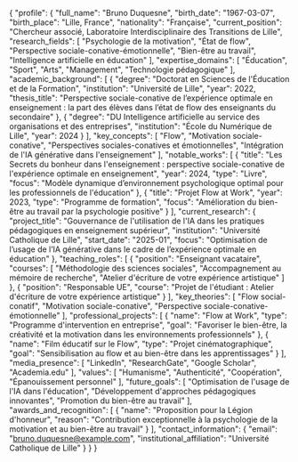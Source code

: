{
  "profile": {
    "full_name": "Bruno Duquesne",
    "birth_date": "1967-03-07",
    "birth_place": "Lille, France",
    "nationality": "Française",
    "current_position": "Chercheur associé, Laboratoire Interdisciplinaire des Transitions de Lille",
    "research_fields": [
      "Psychologie de la motivation",
      "État de flow",
      "Perspective sociale-conative-émotionnelle",
      "Bien-être au travail",
      "Intelligence artificielle en éducation"
    ],
    "expertise_domains": [
      "Éducation",
      "Sport",
      "Arts",
      "Management",
      "Technologie pédagogique"
    ],
    "academic_background": [
      {
        "degree": "Doctorat en Sciences de l'Éducation et de la Formation",
        "institution": "Université de Lille",
        "year": 2022,
        "thesis_title": "Perspective sociale-conative de l’expérience optimale en enseignement : la part des élèves dans l’état de flow des enseignants du secondaire"
      },
      {
        "degree": "DU Intelligence artificielle au service des organisations et des entreprises",
        "institution": "École du Numérique de Lille",
        "year": 2024
      }
    ],
    "key_concepts": [
      "Flow",
      "Motivation sociale-conative",
      "Perspectives sociales-conatives et émotionnelles",
      "Intégration de l'IA générative dans l'enseignement"
    ],
    "notable_works": [
      {
        "title": "Les Secrets du bonheur dans l'enseignement : perspective sociale-conative de l'expérience optimale en enseignement",
        "year": 2024,
        "type": "Livre",
        "focus": "Modèle dynamique d’environnement psychologique optimal pour les professionnels de l'éducation"
      },
      {
        "title": "Projet Flow at Work",
        "year": 2023,
        "type": "Programme de formation",
        "focus": "Amélioration du bien-être au travail par la psychologie positive"
      }
    ],
    "current_research": {
      "project_title": "Gouvernance de l'utilisation de l'IA dans les pratiques pédagogiques en enseignement supérieur",
      "institution": "Université Catholique de Lille",
      "start_date": "2025-01",
      "focus": "Optimisation de l’usage de l’IA générative dans le cadre de l’expérience optimale en éducation"
    },
    "teaching_roles": [
      {
        "position": "Enseignant vacataire",
        "courses": [
          "Méthodologie des sciences sociales",
          "Accompagnement au mémoire de recherche",
          "Atelier d'écriture de votre expérience artistique"
        ]
      },
      {
        "position": "Responsable UE",
        "course": "Projet de l'étudiant : Atelier d'écriture de votre expérience artistique"
      }
    ],
    "key_theories": [
      "Flow social-conatif",
      "Motivation sociale-conative",
      "Perspective sociale-conative-émotionnelle"
    ],
    "professional_projects": [
      {
        "name": "Flow at Work",
        "type": "Programme d'intervention en entreprise",
        "goal": "Favoriser le bien-être, la créativité et la motivation dans les environnements professionnels"
      },
      {
        "name": "Film éducatif sur le Flow",
        "type": "Projet cinématographique",
        "goal": "Sensibilisation au flow et au bien-être dans les apprentissages"
      }
    ],
    "media_presence": [
      "LinkedIn",
      "ResearchGate",
      "Google Scholar",
      "Academia.edu"
    ],
    "values": [
      "Humanisme",
      "Authenticité",
      "Coopération",
      "Épanouissement personnel"
    ],
    "future_goals": [
      "Optimisation de l'usage de l'IA dans l'éducation",
      "Développement d'approches pédagogiques innovantes",
      "Promotion du bien-être au travail"
    ],
    "awards_and_recognition": [
      {
        "name": "Proposition pour la Légion d'honneur",
        "reason": "Contribution exceptionnelle à la psychologie de la motivation et au bien-être au travail"
      }
    ],
    "contact_information": {
      "email": "bruno.duquesne@example.com",
      "institutional_affiliation": "Université Catholique de Lille"
    }
  }
}
